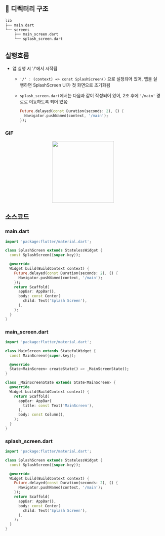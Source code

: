 
## 📁 디렉터리 구조
```dart
lib
├── main.dart
└── screens
    ├── main_screen.dart
    └── splash_screen.dart
```

## 실행흐름
- 앱 실행 시 '/'에서 시작됨
    - `'/' : (context) => const SplashScreen()` 으로 설정되어 있어, 앱을 실행하면 SplashScreen UI가 첫 화면으로 초기화됨
    - `splash_screen.dart`에서는 다음과 같이 작성되어 있어, 2초 후에 `'/main'` 경로로 이동하도록 되어 있음:
        
        ```dart
        Future.delayed(const Duration(seconds: 2), () {
          Navigator.pushNamed(context, '/main');
        });
        ```

### GIF
<div align="center">
  <img src="https://velog.velcdn.com/images/woojin-devv/post/7029ea58-1c69-4092-85ef-ebe0911d4f51/image.gif" width="200" />
</div>


        
## 소스코드 
### main.dart
```dart
import 'package:flutter/material.dart';

class SplashScreen extends StatelessWidget {
  const SplashScreen({super.key});

  @override
  Widget build(BuildContext context) {
    Future.delayed(const Duration(seconds: 2), () {
      Navigator.pushNamed(context, '/main');
    });
    return Scaffold(
      appBar: AppBar(),
      body: const Center(
        child: Text('Splash Screen'),
      ),
    );
  }
}
```

### main_screen.dart
```dart
import 'package:flutter/material.dart';

class MainScreen extends StatefulWidget {
  const MainScreen({super.key});

  @override
  State<MainScreen> createState() => _MainScreenState();
}

class _MainScreenState extends State<MainScreen> {
  @override
  Widget build(BuildContext context) {
    return Scaffold(
      appBar: AppBar(
        title: const Text('MainScreen'),
      ),
      body: const Column(),
    );
  }
}
```

### splash_screen.dart
```dart
import 'package:flutter/material.dart';

class SplashScreen extends StatelessWidget {
  const SplashScreen({super.key});

  @override
  Widget build(BuildContext context) {
    Future.delayed(const Duration(seconds: 2), () {
      Navigator.pushNamed(context, '/main');
    });
    return Scaffold(
      appBar: AppBar(),
      body: const Center(
        child: Text('Splash Screen'),
      ),
    );
  }
}
```

